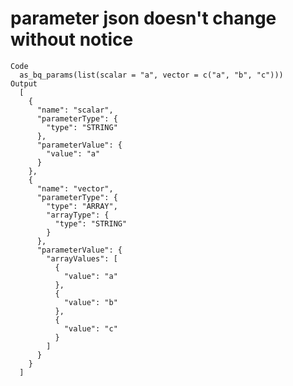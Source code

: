 # parameter json doesn't change without notice

    Code
      as_bq_params(list(scalar = "a", vector = c("a", "b", "c")))
    Output
      [
        {
          "name": "scalar",
          "parameterType": {
            "type": "STRING"
          },
          "parameterValue": {
            "value": "a"
          }
        },
        {
          "name": "vector",
          "parameterType": {
            "type": "ARRAY",
            "arrayType": {
              "type": "STRING"
            }
          },
          "parameterValue": {
            "arrayValues": [
              {
                "value": "a"
              },
              {
                "value": "b"
              },
              {
                "value": "c"
              }
            ]
          }
        }
      ]

